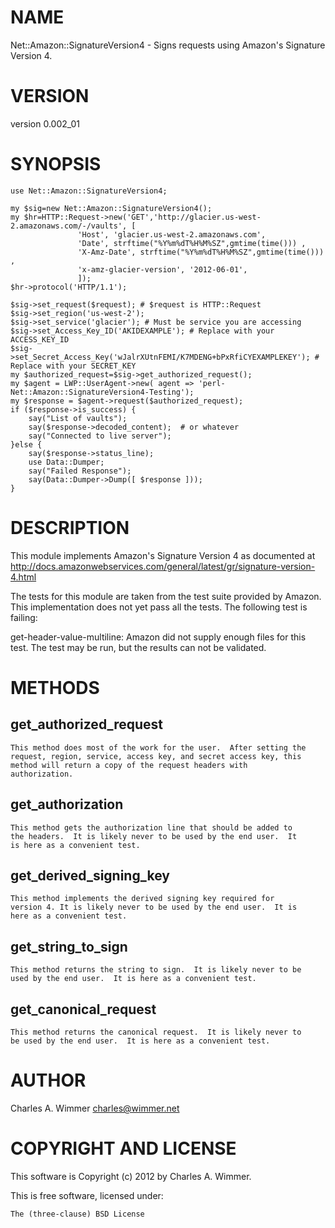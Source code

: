 # NAME

Net::Amazon::SignatureVersion4 - Signs requests using Amazon's Signature Version 4.

# VERSION

version 0.002\_01

# SYNOPSIS

    use Net::Amazon::SignatureVersion4;

    my $sig=new Net::Amazon::SignatureVersion4();
    my $hr=HTTP::Request->new('GET','http://glacier.us-west-2.amazonaws.com/-/vaults', [ 
				   'Host', 'glacier.us-west-2.amazonaws.com', 
				   'Date', strftime("%Y%m%dT%H%M%SZ",gmtime(time())) , 
				   'X-Amz-Date', strftime("%Y%m%dT%H%M%SZ",gmtime(time())) , 
				   'x-amz-glacier-version', '2012-06-01',
			       ]);
    $hr->protocol('HTTP/1.1');

    $sig->set_request($request); # $request is HTTP::Request
    $sig->set_region('us-west-2');
    $sig->set_service('glacier'); # Must be service you are accessing
    $sig->set_Access_Key_ID('AKIDEXAMPLE'); # Replace with your ACCESS_KEY_ID
    $sig->set_Secret_Access_Key('wJalrXUtnFEMI/K7MDENG+bPxRfiCYEXAMPLEKEY'); # Replace with your SECRET_KEY
    my $authorized_request=$sig->get_authorized_request();
    my $agent = LWP::UserAgent->new( agent => 'perl-Net::Amazon::SignatureVersion4-Testing');
    my $response = $agent->request($authorized_request);
    if ($response->is_success) {
        say("List of vaults");
        say($response->decoded_content);  # or whatever
        say("Connected to live server");
    }else {
        say($response->status_line);
        use Data::Dumper;
        say("Failed Response");
        say(Data::Dumper->Dump([ $response ]));
    }

# DESCRIPTION

This module implements Amazon's Signature Version 4 as documented at
http://docs.amazonwebservices.com/general/latest/gr/signature-version-4.html

The tests for this module are taken from the test suite provided by
Amazon.  This implementation does not yet pass all the tests.  The
following test is failing:

get-header-value-multiline: Amazon did not supply enough files for
this test.  The test may be run, but the results can not be validated.

# METHODS

## get\_authorized\_request

    This method does most of the work for the user.  After setting the
    request, region, service, access key, and secret access key, this
    method will return a copy of the request headers with
    authorization.

## get\_authorization

    This method gets the authorization line that should be added to
    the headers.  It is likely never to be used by the end user.  It
    is here as a convenient test.

## get\_derived\_signing\_key

    This method implements the derived signing key required for
    version 4. It is likely never to be used by the end user.  It is
    here as a convenient test.

## get\_string\_to\_sign

    This method returns the string to sign.  It is likely never to be
    used by the end user.  It is here as a convenient test.

## get\_canonical\_request

    This method returns the canonical request.  It is likely never to
    be used by the end user.  It is here as a convenient test.

# AUTHOR

Charles A. Wimmer <charles@wimmer.net>

# COPYRIGHT AND LICENSE

This software is Copyright (c) 2012 by Charles A. Wimmer.

This is free software, licensed under:

    The (three-clause) BSD License
